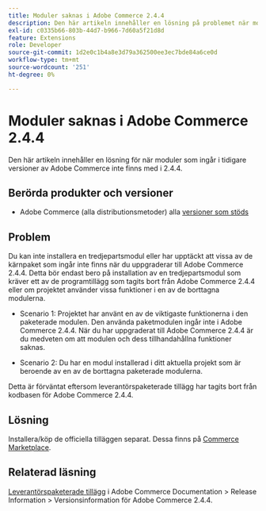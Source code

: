 ```yaml
---
title: Moduler saknas i Adobe Commerce 2.4.4
description: Den här artikeln innehåller en lösning på problemet när moduler som ingår i tidigare versioner av Adobe Commerce inte finns med i 2.4.4.
exl-id: c0335b66-803b-44d7-b966-7d60a5f21d8d
feature: Extensions
role: Developer
source-git-commit: 1d2e0c1b4a8e3d79a362500ee3ec7bde84a6ce0d
workflow-type: tm+mt
source-wordcount: '251'
ht-degree: 0%

---
```


# Moduler saknas i Adobe Commerce 2.4.4

Den här artikeln innehåller en lösning för när moduler som ingår i tidigare versioner av Adobe Commerce inte finns med i 2.4.4.

## Berörda produkter och versioner

* Adobe Commerce (alla distributionsmetoder) alla [versioner som stöds](https://www.adobe.com/content/dam/cc/en/legal/terms/enterprise/pdfs/Adobe-Commerce-Software-Lifecycle-Policy.pdf)

## Problem

Du kan inte installera en tredjepartsmodul eller har upptäckt att vissa av de kärnpaket som ingår inte finns när du uppgraderar till Adobe Commerce 2.4.4. Detta bör endast bero på installation av en tredjepartsmodul som kräver ett av de programtillägg som tagits bort från Adobe Commerce 2.4.4 eller om projektet använder vissa funktioner i en av de borttagna modulerna.

* Scenario 1: Projektet har använt en av de viktigaste funktionerna i den paketerade modulen. Den använda paketmodulen ingår inte i Adobe Commerce 2.4.4. När du har uppgraderat till Adobe Commerce 2.4.4 är du medveten om att modulen och dess tillhandahållna funktioner saknas.

* Scenario 2: Du har en modul installerad i ditt aktuella projekt som är beroende av en av de borttagna paketerade modulerna.

Detta är förväntat eftersom leverantörspaketerade tillägg har tagits bort från kodbasen för Adobe Commerce 2.4.4.

## Lösning

Installera/köp de officiella tilläggen separat. Dessa finns på [Commerce Marketplace](https://marketplace.magento.com/extensions.html).

## Relaterad läsning

[Leverantörspaketerade tillägg](https://experienceleague.adobe.com/docs/commerce-operations/release/notes/adobe-commerce/2-4-4.html?lang=sv-SE&#vendor-bundled-extensions) i Adobe Commerce Documentation > Release Information > Versionsinformation för Adobe Commerce 2.4.4.
